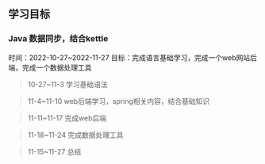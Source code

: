 ## 学习目标
### Java 数据同步，结合kettle
时间：2022-10-27~2022-11-27
目标：完成语言基础学习，完成一个web网站后端，完成一个数据处理工具

>10-27~11-3 学习基础语法

>11-4~11-10 web后端学习，spring相关内容，结合基础知识

>11-11~11-17 完成web后端

>11-18~11-24 完成数据处理工具

>11-15~11-27 总结
